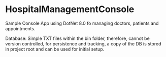 # HospitalManagementConsole

Sample Console App using DotNet 8.0 fo managing doctors, patients and appointments.

Database: Simple TXT files within the bin folder, therefore, cannot be version controlled, for persistence and tracking, a copy of the DB is stored in project root and can be used for initial setup.

